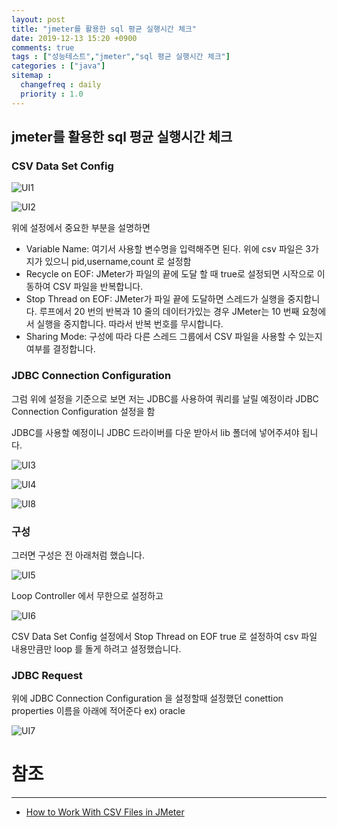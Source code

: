 ```yaml
---
layout: post
title: "jmeter를 활용한 sql 평균 실행시간 체크"
date: 2019-12-13 15:20 +0900
comments: true
tags : ["성능테스트","jmeter","sql 평균 실행시간 체크"]
categories : ["java"]
sitemap :
  changefreq : daily
  priority : 1.0
---
```


## jmeter를 활용한 sql 평균 실행시간 체크


### CSV Data Set Config


![UI1](https://sejoung.github.io/images/2019_12_13_01.png)

![UI2](https://sejoung.github.io/images/2019_12_13_02.png)

위에 설정에서 중요한 부분을 설명하면 

* Variable Name: 여기서 사용할 변수명을 입력해주면 된다. 위에 csv 파일은 3가지가 있으니 pid,username,count 로 설정함
* Recycle on EOF: JMeter가 파일의 끝에 도달 할 때 true로 설정되면 시작으로 이동하여 CSV 파일을 반복합니다.
* Stop Thread on EOF: JMeter가 파일 끝에 도달하면 스레드가 실행을 중지합니다. 
루프에서 20 번의 반복과 10 줄의 데이터가있는 경우 JMeter는 10 번째 요청에서 실행을 중지합니다. 따라서 반복 번호를 무시합니다.
* Sharing Mode: 구성에 따라 다른 스레드 그룹에서 CSV 파일을 사용할 수 있는지 여부를 결정합니다.


### JDBC Connection Configuration

그럼 위에 설정을 기준으로 보면 저는 JDBC를 사용하여 쿼리를 날릴 예정이라 JDBC Connection Configuration 설정을 함

JDBC를 사용할 예정이니 JDBC 드라이버를 다운 받아서 lib 폴더에 넣어주셔야 됩니다. 


![UI3](https://sejoung.github.io/images/2019_12_13_03.png)

![UI4](https://sejoung.github.io/images/2019_12_13_04.png)

![UI8](https://sejoung.github.io/images/2019_12_13_08.png)


### 구성

그러면 구성은 전 아래처럼 했습니다.

![UI5](https://sejoung.github.io/images/2019_12_13_05.png)

Loop Controller 에서 무한으로 설정하고 

![UI6](https://sejoung.github.io/images/2019_12_13_06.png)

CSV Data Set Config 설정에서 Stop Thread on EOF true 로 설정하여 csv 파일 내용만큼만 loop 를 돌게 하려고 설정했습니다.

### JDBC Request

위에 JDBC Connection Configuration 을 설정할때 설정했던 conettion properties 이름을 아래에 적어준다 ex) oracle

![UI7](https://sejoung.github.io/images/2019_12_13_07.png)



# 참조
-----
* [How to Work With CSV Files in JMeter](https://dzone.com/articles/how-to-work-with-csv-files-in-jmeter)

